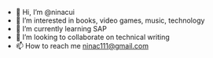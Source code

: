 - 👋 Hi, I’m @ninacui
- 👀 I’m interested in books, video games, music, technology
- 🌱 I’m currently learning SAP 
- 💞️ I’m looking to collaborate on technical writing
- 📫 How to reach me ninac111@gmail.com

<!---
ninacui/ninacui is a ✨ special ✨ repository because its `README.md` (this file) appears on your GitHub profile.
You can click the Preview link to take a look at your changes.
--->
